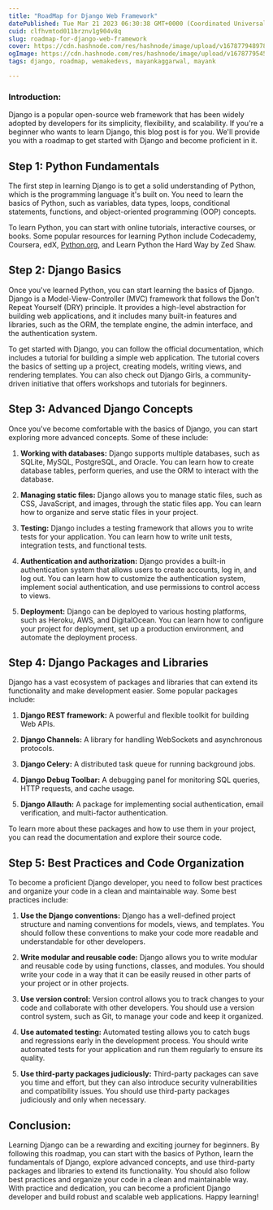 ```yaml
---
title: "RoadMap for Django Web Framework"
datePublished: Tue Mar 21 2023 06:30:38 GMT+0000 (Coordinated Universal Time)
cuid: clfhvmtod011brznv1g904v8q
slug: roadmap-for-django-web-framework
cover: https://cdn.hashnode.com/res/hashnode/image/upload/v1678779489784/a01d56ed-19e2-4dc5-9623-1346c380a126.png
ogImage: https://cdn.hashnode.com/res/hashnode/image/upload/v1678779545144/e3339cc3-8e11-491f-b944-8234675fb720.png
tags: django, roadmap, wemakedevs, mayankaggarwal, mayank

---
```


### Introduction:

Django is a popular open-source web framework that has been widely adopted by developers for its simplicity, flexibility, and scalability. If you're a beginner who wants to learn Django, this blog post is for you. We'll provide you with a roadmap to get started with Django and become proficient in it.

## Step 1: Python Fundamentals

The first step in learning Django is to get a solid understanding of Python, which is the programming language it's built on. You need to learn the basics of Python, such as variables, data types, loops, conditional statements, functions, and object-oriented programming (OOP) concepts.

To learn Python, you can start with online tutorials, interactive courses, or books. Some popular resources for learning Python include Codecademy, Coursera, edX, [Python.org](http://Python.org), and Learn Python the Hard Way by Zed Shaw.

## Step 2: Django Basics

Once you've learned Python, you can start learning the basics of Django. Django is a Model-View-Controller (MVC) framework that follows the Don't Repeat Yourself (DRY) principle. It provides a high-level abstraction for building web applications, and it includes many built-in features and libraries, such as the ORM, the template engine, the admin interface, and the authentication system.

To get started with Django, you can follow the official documentation, which includes a tutorial for building a simple web application. The tutorial covers the basics of setting up a project, creating models, writing views, and rendering templates. You can also check out Django Girls, a community-driven initiative that offers workshops and tutorials for beginners.

## Step 3: Advanced Django Concepts

Once you've become comfortable with the basics of Django, you can start exploring more advanced concepts. Some of these include:

1. **Working with databases:** Django supports multiple databases, such as SQLite, MySQL, PostgreSQL, and Oracle. You can learn how to create database tables, perform queries, and use the ORM to interact with the database.
    
2. **Managing static files:** Django allows you to manage static files, such as CSS, JavaScript, and images, through the static files app. You can learn how to organize and serve static files in your project.
    
3. **Testing:** Django includes a testing framework that allows you to write tests for your application. You can learn how to write unit tests, integration tests, and functional tests.
    
4. **Authentication and authorization:** Django provides a built-in authentication system that allows users to create accounts, log in, and log out. You can learn how to customize the authentication system, implement social authentication, and use permissions to control access to views.
    
5. **Deployment:** Django can be deployed to various hosting platforms, such as Heroku, AWS, and DigitalOcean. You can learn how to configure your project for deployment, set up a production environment, and automate the deployment process.
    

## Step 4: Django Packages and Libraries

Django has a vast ecosystem of packages and libraries that can extend its functionality and make development easier. Some popular packages include:

1. **Django REST framework:** A powerful and flexible toolkit for building Web APIs.
    
2. **Django Channels:** A library for handling WebSockets and asynchronous protocols.
    
3. **Django Celery:** A distributed task queue for running background jobs.
    
4. **Django Debug Toolbar:** A debugging panel for monitoring SQL queries, HTTP requests, and cache usage.
    
5. **Django Allauth:** A package for implementing social authentication, email verification, and multi-factor authentication.
    

To learn more about these packages and how to use them in your project, you can read the documentation and explore their source code.

## Step 5: Best Practices and Code Organization

To become a proficient Django developer, you need to follow best practices and organize your code in a clean and maintainable way. Some best practices include:

1. **Use the Django conventions:** Django has a well-defined project structure and naming conventions for models, views, and templates. You should follow these conventions to make your code more readable and understandable for other developers.
    
2. **Write modular and reusable code:** Django allows you to write modular and reusable code by using functions, classes, and modules. You should write your code in a way that it can be easily reused in other parts of your project or in other projects.
    
3. **Use version control:** Version control allows you to track changes to your code and collaborate with other developers. You should use a version control system, such as Git, to manage your code and keep it organized.
    
4. **Use automated testing:** Automated testing allows you to catch bugs and regressions early in the development process. You should write automated tests for your application and run them regularly to ensure its quality.
    
5. **Use third-party packages judiciously:** Third-party packages can save you time and effort, but they can also introduce security vulnerabilities and compatibility issues. You should use third-party packages judiciously and only when necessary.
    

## Conclusion:

Learning Django can be a rewarding and exciting journey for beginners. By following this roadmap, you can start with the basics of Python, learn the fundamentals of Django, explore advanced concepts, and use third-party packages and libraries to extend its functionality. You should also follow best practices and organize your code in a clean and maintainable way. With practice and dedication, you can become a proficient Django developer and build robust and scalable web applications. Happy learning!